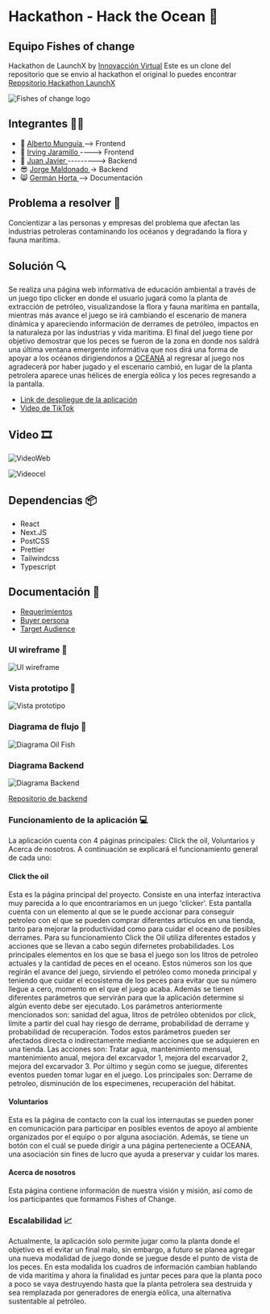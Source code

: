 # Hackathon - Hack the Ocean  🐳
## Equipo Fishes of change 
Hackathon de LaunchX  by <a href="https://www.instagram.com/innovaccionvirtual/?hl=es" target="_blank">Innovacción Virtual</a>
Este es un clone del repositorio que se envio al hackathon el original lo puedes encontrar <a href="https://github.com/Beto-cpu/fishes-of-change-frontend" target="_blank"> Repositorio Hackathon LaunchX </a>

<img src="/assets/logo.png" alt="Fishes of change logo"/>

## Integrantes 👨‍💻

- 👻 <a href="https://github.com/Beto-cpu" target="_blank"> Alberto Munguía </a>-->  Frontend
- 🙂 <a href="https://github.com/Buwar88" target="_blank"> Irving Jaramillo </a> ----> Frontend
- 🦅 <a href="https://github.com/JavierPortada" target="_blank"> Juan Javier </a> ---------> Backend
- 😎 <a href="https://github.com/jorgeAngelus" target="_blank">Jorge Maldonado </a> -> Backend
- 😸 <a href="https://github.com/GermanHv" target="_blank">Germán Horta </a>     --> Documentación

## Problema a resolver 🧩
Concientizar a las personas y empresas del problema que afectan las industrias petroleras contaminando los océanos y degradando la
flora y fauna marítima.

## Solución 🔍

Se realiza una página web informativa de educación ambiental a través de un juego tipo clicker en donde el usuario jugará como la 
planta de extracción de petróleo, visualizandose la flora y fauna maritíma en pantalla, mientras más avance el juego se irá cambiando
el escenario de manera dinámica y apareciendo información de derrames de petróleo, impactos en la naturaleza por las industrias y vida 
maritíma. El final del juego tiene por objetivo demostrar que los peces se fueron de la zona en donde nos saldrá una última ventana
emergente informátiva que nos dirá una forma de apoyar a los océanos dirigiendonos a <a href="https://oceana.org/" target="_blank">OCEANA</a>
al regresar al juego nos agradecerá por haber jugado y el escenario cambió, en lugar de la planta petrolera aparece unas hélices de energía eólica
y los peces regresando a la pantalla.


- <a href="https://blue-river-00f073910.1.azurestaticapps.net" target="_blank">Link de despliegue de la aplicación</a>
- <a href="https://vm.tiktok.com/ZMLcvpybs/?k=1" target="_blank">Video de TikTok </a>
## Video 🎞
![VideoWeb](/assets/VideoWeb.gif)


![Videocel](/assets/Videocel.gif)

## Dependencias 📦
- React
- Next.JS
- PostCSS
- Prettier
- Tailwindcss
- Typescript

## Documentación 📄
- [Requerimientos](/docs/Requerimientos.pdf)
- [Buyer persona](/docs/Buyer-Persona-Carolina-Ramírez-Abogada.pdf)
- [Target Audience](/docs/Target-Audience-Template.pdf)

### UI wireframe 📲
<img src="/docs/UIwireframe.png" alt="UI wireframe"/>

### Vista prototipo 🧷
<img src="/docs/vistaprototipo.png" alt="Vista prototipo"/>

### Diagrama de flujo 📝
<img src="/docs/Flow-diagram-Oil-Fish.drawio.png" alt="Diagrama Oil Fish"/>

### Diagrama Backend

<img src="/assets/Imgbackend.png" alt="Diagrama Backend"/>

[Repositorio de backend](https://github.com/Beto-cpu/OIL-FISH)

### Funcionamiento de la aplicación 💻
La aplicación cuenta con 4 páginas principales: Click the oil, Voluntarios y Acerca de nosotros. A continuación se explicará el funcionamiento general de cada uno:

#### Click the oil 
Esta es la página principal del proyecto. Consiste en una interfaz interactiva muy parecida a lo que encontraríamos en un juego 'clicker'. Esta pantalla cuenta con un elemento al que se le puede accionar para conseguir petroleo con el que se pueden comprar diferentes articulos en una tienda, tanto para mejorar la productividad como para cuidar el oceano de posibles derrames.
Para su funcionamiento Click the Oil utiliza diferentes estados y acciones que se llevan a cabo según difernetes probabilidades.
Los principales elementos en los que se basa el juego son los litros de petroleo actuales y la cantidad de peces en el oceano. Estos números son los que regirán el avance del juego, sirviendo el petróleo como moneda principal y teniendo que cuidar el ecosistema de los peces para evitar que su número llegue a cero, momento en el que el juego acaba.
Además se tienen diferentes parámetros que servirán para que la aplicación determine si algún evento debe ser ejecutado. Los parámetros anteriormente mencionados son: sanidad del agua, litros de petróleo obtenidos por click, límite a partir del cual hay riesgo de derrame, probabilidad de derrame y probabilidad de recuperación.
Todos estos parámetros pueden ser afectados directa o indirectamente mediante acciones que se adquieren en una tienda. Las acciones son: Tratar agua, mantenimiento mensual, mantenimiento anual, mejora del excarvador 1, mejora del excarvador 2, mejora del excarvador 3.
Por último y según como se juegue, diferentes eventos pueden tomar lugar en el juego. Los principales son: Derrame de petroleo, disminución de los especimenes, recuperación del hábitat.

#### Voluntarios
Esta es la página de contacto con la cual los internautas se pueden poner en comunicación para participar en posibles eventos de apoyo al ambiente organizados por el equipo o por alguna asociación. Además, se tiene un botón con el cuál se puede dirigir a una página perteneciente a OCEANA, una asociación sin fines de lucro que ayuda a preservar y cuidar los mares.

#### Acerca de nosotros
Esta página contiene información de nuestra visión y misión, así como de los participantes que formamos Fishes of Change.

### Escalabilidad 📈
Actualmente, la aplicación solo permite jugar como la planta donde el objetivo es el evitar un final malo, sin embargo, a futuro se planea agregar una nueva modalidad de juego donde se juegue desde el punto de vista de los peces. En esta modalida los cuadros de información cambian hablando de vida maritíma y ahora la finalidad es juntar peces para que la planta poco a poco se vaya destruyendo hasta que la planta petrolera sea destruida y sea remplazada por generadores de energía eólica, una alternativa sustentable al petróleo.
